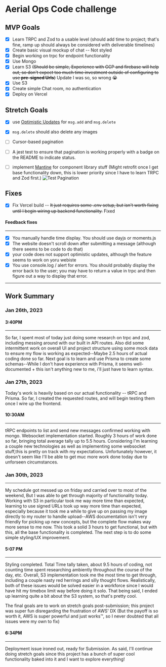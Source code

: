 # Aerial Ops Code challenge

## MVP Goals

- [x] Learn TRPC and Zod to a usable level (should add time to project; that's fine, ramp up should always be considered with deliverable timelines)
- [x] Create basic visual mockup of chat -- Not styled
- [x] Begin working on trpc for endpoint functionality
- [x] Use Mongo
- [x] Learn S3 ~~(Should be simple, Experience with GCP and firebase will help out, so don't expect too much time investment outside of configuring to use **pre-signed Urls**)~~ Update I was so, so wrong 😭
- [x] Use S3
- [x] Create simple Chat room, no authentication
- [x] Deploy on Vercel

## Stretch Goals

- [x] use [Optimistic Updates](https://tanstack.com/query/latest/docs/react/guides/optimistic-updates) for `msg.add` and `msg.delete`

- [x] `msg.delete` should also delete any images

- [ ] Cursor-based pagination

- [ ] A jest test to ensure that pagination is working properly with a badge on the README to indicate status.

- [ ] implement [Mantine](https://mantine.dev/) for component library stuff (Might retrofit once I get base functionality down, this is lower priority since I have to learn TRPC and Zod first.)
      ![Test Pagination](https://github.com/brewswain/code-challenge-trpc-s3-aerial-ops/actions/workflows/test-pagination.yaml/badge.svg)

## Fixes

- [x] Fix Vercel build -- ~~It just requires some .env setup, but isn't worth fixing until I begin wiring up backend functionality.~~ Fixed

#### Feedback fixes

---

- [x] You manually handle time display. You should use dayjs or moments.js
- [x] The website doesn't scroll down after submitting a message (although there seems to be code to do that)
- [x] your code does not support optimistic updates, although the feature seems to work on yoru webiste
- [x] You use console.log / alert for errors. You should probably display the error back to the user; you may have to return a value in trpc and then figure out a way to display that error.

---

## Work Summary

### Jan 26th, 2023

#### 3:40PM

---

So far, I spent most of today just doing some research on trpc and zod, including messing around with our built in API routes. Also did some intermittent work on overall UI and project structure using some mock data to ensure my flow is working as expected--Maybe 2.5 hours of actual coding done so far. Next goal is to learn and use Prisma to create some schemas--While I don't have experience with Prisma, it seems well-documented + this isn't anything new to me, i'll just have to learn syntax.

### Jan 27th, 2023

Today's work is heavily based on our actual functionality -- tRPC and Prisma. So far, I created the requested routes, and will begin testing them once I wire up the frontend.

#### 10:30AM

---

tRPC endpoints to list and send new messages confirmed working with mongo. Websocket implementation started. Roughly 3 hours of work done so far, bringing total average tally up to 5.5 hours.
Considering I'm learning a couple new technologies as well as implementing some websocket stuff,this is pretty on track with my expectations. Unfortunately however, it doesn't seem like I'll be able to get muc more work done today due to unforseen circumstances.

### Jan 30th, 2023

---

My schedule got messed up on friday and carried over to most of the weekend, But I was able to get through majority of functionality today. Working with S3 in particular took me way more time than expected, learning to use signed URLs took up way more time than expected, especially because it took me a while to give up on passing my image directly to my router to handle upload--AWS documentation isn't very friendly for picking up new concepts, but the complete flow makes way more sense to me now. This took a solid 3 hours to get functional, but with this, all the base functionality is completed. The next step is to do some simple styling/UX improvement.

#### 5:07 PM

---

Styling completed. Total Time tally taken, about 9.5 hours of coding, not counting time spent researching ambiently throughout the course of the day, etc. Overall, S3 implementation took me the most time to get through, including a couple nasty red herrings and silly thought flows. Realistically, both of these issues would be solved easier in a workforce since I would have hit my timebox limit way before doing it solo. That being said, I ended up learning quite a bit about the S3 system, so that's pretty cool.

The final goals are to work on stretch goals post-submission; this project was super fun disregarding the frustration of AWS' DX (But the payoff is so worth it, AWS is super powerful and just works™️, so I never doubted that all issues were my own to fix)

#### 6:34PM

---

Deployment issue ironed out, ready for Submission. As said, I'll continue doing stretch goals since this project has a bunch of super cool functionality baked into it and I want to explore everything!
